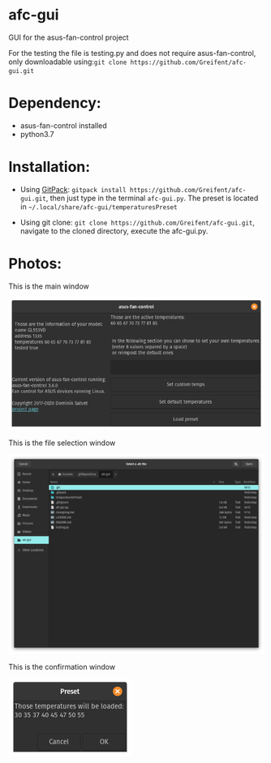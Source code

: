 # afc-gui
GUI for the asus-fan-control project

For the testing the file is testing.py and does not require asus-fan-control, only downloadable using:`git clone https://github.com/Greifent/afc-gui.git`

# Dependency:
* asus-fan-control installed
* python3.7

# Installation:
 * Using [GitPack](https://github.com/dominiksalvet/gitpack): `gitpack install https://github.com/Greifent/afc-gui.git`, then just type in the terminal `afc-gui.py`.   The preset is located in `~/.local/share/afc-gui/temperaturesPreset`
 
 * Using git clone: `git clone https://github.com/Greifent/afc-gui.git`, navigate to the cloned directory, execute the afc-gui.py.
 
# Photos:

This is the main window

![](images/MainWind.png)

This is the file selection window

![](images/FileChoose.png)

This is the confirmation window

![](images/Confirm.png)
